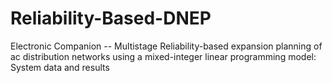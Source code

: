 # Reliability-Based-DNEP
 Electronic Companion -- Multistage Reliability-based expansion planning of ac distribution networks using a mixed-integer linear programming model: System data and results
